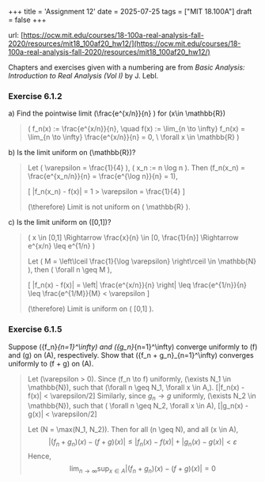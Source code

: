 +++
title = 'Assignment 12'
date = 2025-07-25
tags = ["MIT 18.100A"]
draft = false
+++

url: [https://ocw.mit.edu/courses/18-100a-real-analysis-fall-2020/resources/mit18_100af20_hw12/](https://ocw.mit.edu/courses/18-100a-real-analysis-fall-2020/resources/mit18_100af20_hw12/)

Chapters and exercises given with a numbering are from *Basic Analysis: Introduction to
Real Analysis (Vol I)* by J. Lebl.

### Exercise 6.1.2

a) Find the pointwise limit \(\frac{e^{x/n}}{n} \) for \(x\in \mathbb{R}\)

> \( f_n(x) := \frac{e^{x/n}}{n}, \quad f(x) := \lim_{n \to \infty} f_n(x) = \lim_{n \to \infty} \frac{e^{x/n}}{n} = 0, \ \forall x \in \mathbb{R} \)

b) Is the limit uniform on \(\mathbb{R}\)?

> Let \( \varepsilon = \frac{1}{4} \), \( x_n := n \log n \). Then   \(f_n(x_n) = \frac{e^{x_n/n}}{n} = \frac{e^{\log n}}{n} = 1\),
>  
> \[
|f_n(x_n) - f(x)| = 1 > \varepsilon = \frac{1}{4}
\]  
>  
> \(\therefore\) Limit is not uniform on \( \mathbb{R} \).

c) Is the limit uniform on \([0,1]\)?

> \( x \in [0,1] \Rightarrow \frac{x}{n} \in [0, \frac{1}{n}] \Rightarrow e^{x/n} \leq e^{1/n} \)  
>  
> Let \( M = \left\lceil \frac{1}{\log \varepsilon} \right\rceil \in \mathbb{N} \), then \( \forall n \geq M \),  
>  
> \[
|f_n(x) - f(x)| = \left| \frac{e^{x/n}}{n} \right| \leq \frac{e^{1/n}}{n} \leq \frac{e^{1/M}}{M} < \varepsilon
\]  
>  
> \(\therefore\) Limit is uniform on \( [0,1] \).



### Exercise 6.1.5

Suppose \(\{f_n\}_{n=1}^\infty\) and \(\{g_n\}_{n=1}^\infty\) converge uniformly to \(f\) and \(g\) on \(A\), respectively.
Show that \(\{f_n + g_n\}_{n=1}^\infty\) converges uniformly to \(f + g\) on \(A\).


> Let \(\varepsilon > 0\). Since \(f_n \to f\) uniformly, \(\exists N_1 \in \mathbb{N}\), such that \(\forall n \geq N_1, \forall x \in A,\). 
> \[|f_n(x) - f(x)| < \varepsilon/2\]
> Similarly, since $g_n \to g$ uniformly, \(\exists N_2 \in \mathbb{N}\), such that \( \forall n \geq N_2, \forall x \in A\), 
> \[|g_n(x) - g(x)| < \varepsilon/2\]
> 
> Let \(N = \max(N_1, N_2)\). Then for all \(n \geq N\), and all \(x \in A\),
> $$|(f_n + g_n)(x) - (f + g)(x)| \leq |f_n(x) - f(x)| + |g_n(x) - g(x)| < \varepsilon$$
> Hence,
> $$\lim_{n \to \infty} \sup_{x \in A} |(f_n + g_n)(x) - (f + g)(x)| = 0$$

